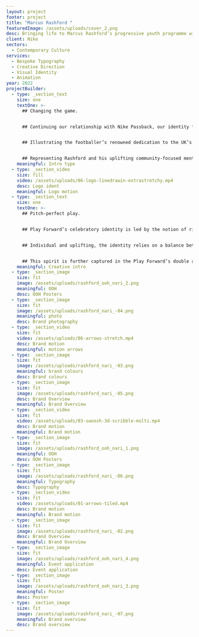 ```yaml
---
layout: project
footer: project
title: "Marcus Rashford "
featuredImage: /assets/uploads/cover_2.png
desc: Bringing life to Marcus Rashford’s progressive youth programme with Nike.
client: Nike
sectors:
  - Contemporary Culture
services:
  - Bespoke Typography
  - Creative Direction
  - Visual Identity
  - Animation
year: 2022
projectBuilder:
  - type: _section_text
    size: one
    textOne: >-
      ## Changing the game.


      ## Continuing our relationship with Nike Passback, our identity for the initiative’s new programme, Play Forward, led by footballing superstar Marcus Rashford, sets to unite Nike and Rashford’s shared commitment to change.


      ## Illustrating the footballer’s renowned dedication to the UK’s most vulnerable, Play Forward goes beyond the confines of the pitch – giving disadvantaged kids a communal space for sport and support.


      ## Representing Rashford and his uplifting community-focused mentality, our visual identity for the academy embraces the joyful connection between people and players. Using the brand as an opportunity to show the game as something greater than the sum of its parts.
    meaningful: Intro type
  - type: _section_video
    size: fill
    video: /assets/uploads/06-logo-linedrawin-extrastretchy.mp4
    desc: Logo ident
    meaningful: Logo motion
  - type: _section_text
    size: one
    textOne: >-
      ## Pitch-perfect play.


      ## Play Forward’s celebratory identity is led by the notion of rising above adversity, visually exploring how movement, sport and play bring people together – on and off the pitch. This is whimsically embodied throughout the interconnected forms of the wordmark, where each character supports the other. Incomplete in isolation.


      ## Individual and uplifting, the identity relies on a balance between visual elements, such as its contrast between sharp typography and candid analogue scribbles. This playful distinction is similarly seen in the unconventional, offset identity structure, realising both the individuality at the brand’s core and the energy of the sport itself.


      ## This spirit is further captured in the Play Forward’s double arrow motif, maintaining the theme of connection. Keeping people on track, pushing them forward, and forging the way for others.
    meaningful: Creative intro
  - type: _section_image
    size: fit
    image: /assets/uploads/rashford_ooh_nari_2.png
    meaningful: OOH
    desc: OOH Posters
  - type: _section_image
    size: fit
    image: /assets/uploads/rashford_nari_-04.png
    meaningful: photo
    desc: Brand photography
  - type: _section_video
    size: fit
    video: /assets/uploads/06-arrows-stretch.mp4
    desc: Brand motion
    meaningful: motion arrows
  - type: _section_image
    size: fit
    image: /assets/uploads/rashford_nari_-03.png
    meaningful: brand colours
    desc: Brand colours
  - type: _section_image
    size: fit
    image: /assets/uploads/rashford_nari_-05.png
    desc: Brand Overview
    meaningful: Brand Overview
  - type: _section_video
    size: fit
    video: /assets/uploads/03-swoosh-3d-scribble-multi.mp4
    desc: Brand motion
    meaningful: Brand motion
  - type: _section_image
    size: fit
    image: /assets/uploads/rashford_ooh_nari_1.png
    meaningful: OOH
    desc: OOH Posters
  - type: _section_image
    size: fit
    image: /assets/uploads/rashford_nari_-06.png
    meaningful: Typography
    desc: Typography
  - type: _section_video
    size: fit
    video: /assets/uploads/01-arrows-tiled.mp4
    desc: Brand motion
    meaningful: Brand motion
  - type: _section_image
    size: fit
    image: /assets/uploads/rashford_nari_-02.png
    desc: Brand Overview
    meaningful: Brand Overview
  - type: _section_image
    size: fit
    image: /assets/uploads/rashford_ooh_nari_4.png
    meaningful: Event application
    desc: Event application
  - type: _section_image
    size: fit
    image: /assets/uploads/rashford_ooh_nari_3.png
    meaningful: Poster
    desc: Poster
  - type: _section_image
    size: fit
    image: /assets/uploads/rashford_nari_-07.png
    meaningful: Brand overview
    desc: Brand overview
---
```

